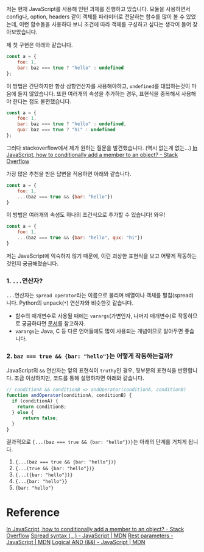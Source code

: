 저는 현재 JavaScript를 사용해 인턴 과제를 진행하고 있습니다.
모듈을 사용하면서 config나, option, headers 같이 객체를 파라미터로 전달하는 함수를 많이 볼 수 있었는데, 이런 함수들을 사용하다 보니 조건에 따라 객체를 구성하고 싶다는 생각이 들어 찾아보았습니다.

제 첫 구현은 아래와 같습니다.
```javascript
const a = {
	foo: 1,
	bar: baz === true ? "hello" : undefined
};
``` 
이 방법은 간단하지만 항상 삼항연산자를 사용해야하고, `undefined`를 대입하는것이 마음에 들지 않았습니다.
또한 여러개의 속성을 추가하는 경우, 표현식을 중복해서 사용해야 한다는 점도 불편했습니다.
```javascript
const a = {
	foo: 1,
	bar: baz === true ? "hello" : undefined,
	qux: baz === true ? "hi" : undefined
};
```

그러다 stackoverflow에서 제가 원하는 질문을 발견했습니다. (역시 없는게 없는...)
[In JavaScript, how to conditionally add a member to an object? - Stack Overflow](https://stackoverflow.com/questions/11704267/in-javascript-how-to-conditionally-add-a-member-to-an-object)

가장 많은 추천을 받은 답변을 적용하면 아래와 같습니다.
```javascript
const a = {
	foo: 1,
	...(baz === true && {bar: "hello"})
}
```
이 방법은 여러개의 속성도 하나의 조건식으로 추가할 수 있습니다! 와우!
```javascript
const a = {
	foo: 1,
	...(baz === true && {bar: "hello", qux: "hi"})
}
```

저는 JavaScript에 익숙하지 않기 때문에, 이런 괴상한 표현식을 보고 어떻게 작동하는 것인지 궁금해졌습니다. 

### 1. `...`연산자?
`...`연산자는  `spread operator`라는 이름으로 불리며 배열이나 객체를 펼칩(spread)니다.
Python의 unpack(`*`) 연산자와 비슷한것 같습니다.
* 함수의 매개변수로 사용될 때에는 `varargs`(가변인자, 나머지 매개변수)로 작동하므로 궁금하다면 [문서](https://developer.mozilla.org/en-US/docs/Web/JavaScript/Reference/Functions/rest_parameters)를 참고하자.
* `varargs`는 Java, C 등 다른 언어들에도 많이 사용되는 개념이므로 알아두면 좋습니다.


### 2. `baz === true && {bar: "hello"}`는 어떻게 작동하는걸까?
JavaScript의 `&&` 연산자는 앞의 표현식이 `truthy`인 경우, 뒷부분의 표현식을 반환합니다. 
조금 이상하지만, 코드를 통해 설명하자면 아래와 같습니다.
```javascript
// conditionA && conditionB => andOperator(conditionA, conditionB)
function andOperator(conditionA, conditionB) {
  if (conditionA) {
    return conditionB;
  } else {
	  return false;
  }
}
```

결과적으로 `{...(baz === true && {bar: "hello"})}`는 아래의 단계를 거치게 됩니다.
1. `{...(baz === true && {bar: "hello"})}` 
2. `{...(true && {bar: "hello"})}`
3. `{...({bar: "hello"})}`
4. `{...{bar: "hello"}}` 
5. `{bar: "hello"}`


# Reference
[In JavaScript, how to conditionally add a member to an object? - Stack Overflow](https://stackoverflow.com/questions/11704267/in-javascript-how-to-conditionally-add-a-member-to-an-object)
[Spread syntax (...) - JavaScript | MDN](https://developer.mozilla.org/en-US/docs/Web/JavaScript/Reference/Operators/Spread_syntax)
[Rest parameters - JavaScript | MDN](https://developer.mozilla.org/en-US/docs/Web/JavaScript/Reference/Functions/rest_parameters)
[Logical AND (&&) - JavaScript | MDN](https://developer.mozilla.org/en-US/docs/Web/JavaScript/Reference/Operators/Logical_AND)